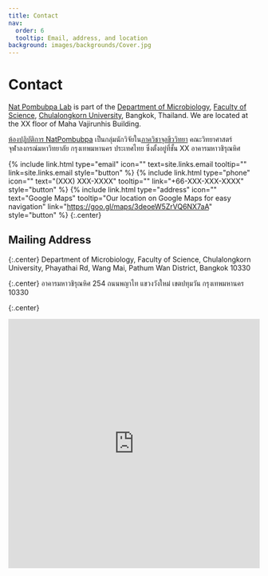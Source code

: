 ```yaml
---
title: Contact
nav:
  order: 6
  tooltip: Email, address, and location
background: images/backgrounds/Cover.jpg
---
```


# <i class="fas fa-envelope"></i>Contact

[Nat Pombubpa Lab](http://www.natpombubpa-lab.github.io) is part of the [Department of Microbiology](http://www.micro.sc.chula.ac.th/index.php/en/), [Faculty of Science](https://web.sc.chula.ac.th/), [Chulalongkorn University](https://www.chula.ac.th/), Bangkok, Thailand. We are located at the XX floor of Maha Vajirunhis Building.

[ห้องปฏิบัติการ NatPombubpa](natpombubpa-lab.github.io) เป็นกลุ่มนักวิจัยใน[ภาควิชาจุลขีววิทยา](http://www.micro.sc.chula.ac.th/index.php/th/) คณะวิทยาศาสตร์ จุฬาลงกรณ์มหาวิทยาลัย กรุงเทพมหานคร ประเทศไทย ซึ่งตั้งอยู่ที่ชั้น XX อาคารมหาวชิรุณหิศ

{%
  include link.html
  type="email"
  icon=""
  text=site.links.email
  tooltip=""
  link=site.links.email
  style="button"
%}
{%
  include link.html
  type="phone"
  icon=""
  text="(XXX) XXX-XXXX"
  tooltip=""
  link="+66-XXX-XXX-XXXX"
  style="button"
%}
{%
  include link.html
  type="address"
  icon=""
  text="Google Maps"
  tooltip="Our location on Google Maps for easy navigation"
  link="https://goo.gl/maps/3deoeW5ZrVQ6NX7aA"
  style="button"
%}
{:.center}

## <i class="fas fa-map-marked fa-sm"></i>Mailing Address

{:.center}
Department of Microbiology, Faculty of Science, Chulalongkorn University, 
Phayathai Rd, Wang Mai, Pathum Wan District, Bangkok 10330 <br>

{:.center}
อาคารมหาวชิรุณหิศ 254 ถนนพญาไท แขวงวังใหม่ เขตปทุมวัน กรุงเทพมหานคร 10330

{:.center}
<iframe src="https://www.google.com/maps/embed?pb=!1m14!1m8!1m3!1d15502.792836789806!2d100.5314229!3d13.7367124!3m2!1i1024!2i768!4f13.1!3m3!1m2!1s0x0%3A0x4988bd9e3c93d2c5!2sDepartment%20of%20Microbiology%2C%20Faculty%20of%20Science%2C%20Chulalongkorn%20University!5e0!3m2!1sen!2sth!4v1620544012387!5m2!1sen!2sth" width="100%" height="500" frameborder="2" style="border:0;" allowfullscreen="" loading="lazy"></iframe>

